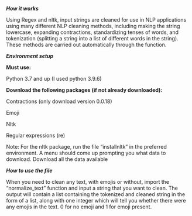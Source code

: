 ﻿***How it works***

Using Regex and nltk, input strings are cleaned for use in NLP applications using many different NLP cleaning methods, including making the string lowercase, expanding contractions, standardizing tenses of words, and tokenization (splitting a string into a list of different words in the string). These methods are carried out automatically through the function.

***Environment setup***

**Must use:**

Python 3.7 and up (I used python 3.9.6)

**Download the following packages (if not already downloaded):**

Contractions (only download version 0.0.18)

Emoji

Nltk

Regular expressions (re)

Note: For the nltk package, run the file “installnltk” in the preferred environment. A menu should come up prompting you what data to download. Download all the data available

***How to use the file***

When you need to clean any text, with emojis or without, import the “normalize\_text” function and input a string that you want to clean. The output will contain a list containing the tokenized and cleaned string in the form of a list, along with one integer which will tell you whether there were any emojis in the text. 0 for no emoji and 1 for emoji present. 


